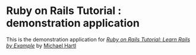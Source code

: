 # Ruby on Rails Tutorial : demonstration application

This is the demonstration application for [*Ruby on Rails Tutorial: Learn Rails by Example*](http://railstutorial.org) by [Michael Hartl](http://michaelhartl.com)